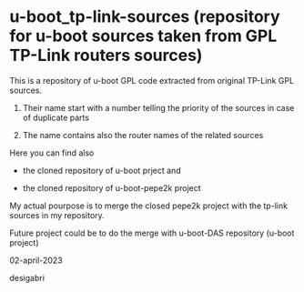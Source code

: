 # u-boot_tp-link-sources (repository for u-boot sources taken from GPL TP-Link routers sources)

This is a repository of u-boot GPL code extracted from original TP-Link GPL sources.

1) Their name start with a number telling the priority of the sources in case of duplicate parts

2) The name contains also the router names of the related sources

Here you can find also 

- the cloned repository of u-boot prject and

- the cloned repository of u-boot-pepe2k project

My actual pourpose is to merge the closed pepe2k project with the tp-link sources in my repository.


Future project could be to do the merge with u-boot-DAS repository  (u-boot project)

02-april-2023

desigabri

